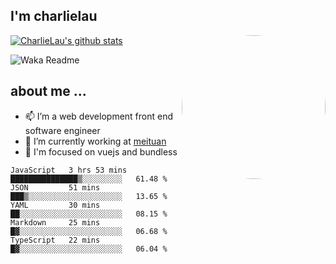 
<h2>I'm charlielau</h2>
<img align='right' style="border-radius:50%" src="https://avatars1.githubusercontent.com/u/44078251?s=460&u=6b4f1c257663e44063b0b6a21c9c94f45bcfdcc7&v=4" width="230">

[![CharlieLau's github stats](https://github-readme-stats.vercel.app/api?username=charlielau)](https://github.com/charlielau/github-readme-stats)


![Waka Readme](https://github.com/CharlieLau/charlielau/workflows/Waka%20Readme/badge.svg)

## about me ...
- 📫 I’m a web development front end software engineer
- 🔭 I’m currently working at  <a href="https://www.meituan.com">meituan</a>
- 🔭 I'm focused on vuejs and bundless

<!-- <p align="center">
  <a href="https://github.com/charlielau" class="rich-diff-level-one">
    <img src="https://github-readme-stats.vercel.app/api?username=charlielau&title_color=333&text_color=777" alt="CharlieLau" >
  </a>
</p> -->

<!--START_SECTION:waka-->
```text
JavaScript   3 hrs 53 mins   ███████████████▒░░░░░░░░░   61.48 % 
JSON         51 mins         ███▒░░░░░░░░░░░░░░░░░░░░░   13.65 % 
YAML         30 mins         ██░░░░░░░░░░░░░░░░░░░░░░░   08.15 % 
Markdown     25 mins         █▓░░░░░░░░░░░░░░░░░░░░░░░   06.68 % 
TypeScript   22 mins         █▓░░░░░░░░░░░░░░░░░░░░░░░   06.04 % 
```
<!--END_SECTION:waka-->

